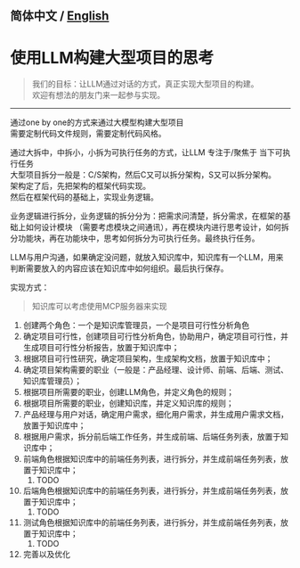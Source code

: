 ## **简体中文** / **[English](./README_EN.md)**

# 使用LLM构建大型项目的思考  

> 我们的目标：让LLM通过对话的方式，真正实现大型项目的构建。    
> 欢迎有想法的朋友门来一起参与实现。    
---

通过one by one的方式来通过大模型构建大型项目    
需要定制代码文件规则，需要定制代码风格。    

通过大拆中，中拆小，小拆为可执行任务的方式，让LLM 专注于/聚焦于 当下可执行任务    
大型项目拆分一般是：C/S架构，然后C又可以拆分架构，S又可以拆分架构。    
架构定了后，先把架构的框架代码实现。    
然后在框架代码的基础上，实现业务逻辑。    

业务逻辑进行拆分，业务逻辑的拆分分为：把需求问清楚，拆分需求，在框架的基础上如何设计模块 （需要考虑模块之间通讯），再在模块内进行思考设计，如何拆分功能块，再在功能块中，思考如何拆分为可执行任务。最终执行任务。    

LLM与用户沟通，如果确定没问题，就放入知识库中，知识库有一个LLM，用来判断需要放入的内容应该在知识库中如何组织。最后执行保存。    

实现方式：    
> 知识库可以考虑使用MCP服务器来实现    
1. 创建两个角色：一个是知识库管理员，一个是项目可行性分析角色
2. 确定项目可行性，创建项目可行性分析角色，协助用户，确定项目可行性，并生成项目可行性分析报告，放置于知识库中；
3. 根据项目可行性研究，确定项目架构，生成架构文档，放置于知识库中；
4. 确定项目架构需要的职业（一般是：产品经理、设计师、前端、后端、测试、知识库管理员）；
5. 根据项目所需要的职业，创建LLM角色，并定义角色的规则；
6. 根据项目所需要的职业，创建知识库，并定义知识库的规则；
7. 产品经理与用户对话，确定用户需求，细化用户需求，并生成用户需求文档，放置于知识库中；
8. 根据用户需求，拆分前后端工作任务，并生成前端、后端任务列表，放置于知识库中；
9. 前端角色根据知识库中的前端任务列表，进行拆分，并生成前端任务列表，放置于知识库中；    
   1.  TODO
10. 后端角色根据知识库中的前端任务列表，进行拆分，并生成前端任务列表，放置于知识库中；    
    1.  TODO
11. 测试角色根据知识库中的前端任务列表，进行拆分，并生成前端任务列表，放置于知识库中；
    1.  TODO
12. 完善以及优化